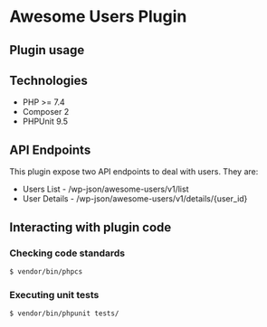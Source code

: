 # Awesome Users Plugin

## Plugin usage

## Technologies
- PHP >= 7.4
- Composer 2
- PHPUnit 9.5

## API Endpoints
This plugin expose two API endpoints to deal with users. They are:
- Users List - /wp-json/awesome-users/v1/list
- User Details - /wp-json/awesome-users/v1/details/{user_id}

## Interacting with plugin code

### Checking code standards
```sh
$ vendor/bin/phpcs
```

### Executing unit tests
```sh
$ vendor/bin/phpunit tests/
```